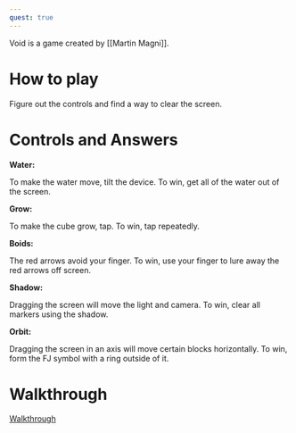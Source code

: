 ```yaml
---
quest: true
---
```

Void is a game created by [[Martin Magni]].

# How to play

Figure out the controls and find a way to clear the screen.

# Controls and Answers

**Water:**

To make the water move, tilt the device. To win, get all of the water out of the screen.

**Grow:**

To make the cube grow, tap. To win, tap repeatedly.

**Boids:**

The red arrows avoid your finger. To win, use your finger to lure away the red arrows off screen.

**Shadow:**

Dragging the screen will move the light and camera. To win, clear all markers using the shadow.

**Orbit:**

Dragging the screen in an axis will move certain blocks horizontally. To win, form the FJ symbol with a ring outside of it.

# Walkthrough
[Walkthrough](https://youtu.be/wM0hSsQp2T0)